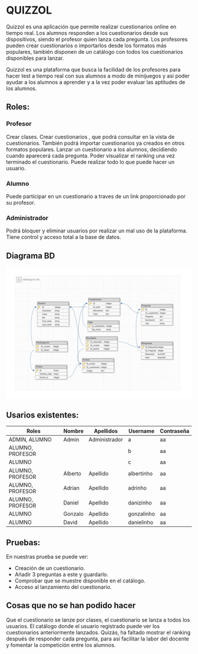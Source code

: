 # QUIZZOL
Quizzol es una aplicación que permite realizar cuestionarios online en tiempo real. Los alumnos responden a los cuestionarios desde sus dispositivos, siendo el profesor quien lanza cada pregunta. Los profesores pueden crear cuestionarios o importarlos desde los formatos más populares, también disponen de un catálogo con todos los cuestionarios disponibles para lanzar.

Quizzol es una plataforma que busca la facilidad de los profesores para hacer test a tiempo real con sus alumnos a modo de minijuegos y asi poder ayudar a los alumnos a aprender y a la vez poder evaluar las aptitudes de los alumnos.

## Roles:
### Profesor
Crear clases.
Crear cuestionarios , que podrá consultar en la vista de cuestionarios. También podrá importar cuestionarios ya creados en otros formatos populares.
Lanzar un cuestionario a los alumnos, decidiendo cuando aparecerá cada pregunta.
Poder visualizar el ranking una vez terminado el cuestionario.
Puede realizar todo lo que puede hacer un usuario.
### Alumno
Puede participar en un cuestionario a traves de un link proporcionado por su profesor.
### Administrador
Podrá bloquer y eliminar usuarios por realizar un mal uso de la plataforma.
Tiene control y acceso total a la base de datos.


## Diagrama BD

![Image](BaseDeDatosFinal.png)

## Usarios existentes:

| Roles             | Nombre   | Apellidos     | Username   | Contraseña |
|-------------------|----------|---------------|------------|------------|
| ADMIN, ALUMNO     | Admin    | Administrador | a          | aa         |
| ALUMNO, PROFESOR  |          |               | b          | aa         |
| ALUMNO            |          |               | c          | aa         |
| ALUMNO, PROFESOR  | Alberto  | Apellido      | albertinho | aa         |
| ALUMNO, PROFESOR  | Adrian   | Apellido      | adrinho    | aa         |
| ALUMNO, PROFESOR  | Daniel   | Apellido      | danizinho  | aa         |
| ALUMNO            | Gonzalo  | Apellido      | gonzalinho | aa         |
| ALUMNO            | David    | Apellido      | danielinho | aa         |

## Pruebas:
En nuestras prueba se puede ver:
- Creación de un cuestionario.
- Añadir 3 preguntas a este y guardarlo.
- Comprobar que se muestre disponible en el catálogo.
- Acceso al lanzamiento del cuestionario.

## Cosas que no se han podido hacer
Que el cuestionario se lanze por clases, el cuestionario se lanza a todos los usuarios.
El catálogo donde el usuario registrado puede ver los cuestionarios anteriormente lanzados.
Quizás, ha faltado mostrar el ranking después de responder cada pregunta, para así facilitar la labor del docente y fomentar la competición entre los alumnos.

